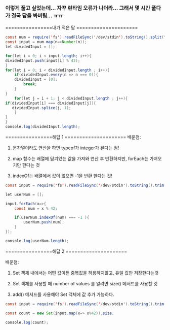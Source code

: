 ### 이렇게 풀고 싶었는데... 자꾸 런타임 오류가 나더라... 그래서 몇 시간 풀다가 결국 답을 봐버림... ㅠㅠ

================내가 적은 답 =====================

```Java Script
const num = require('fs').readFileSync('/dev/stdin').toString().split("\n").map(n =>n.trim()));
const input = num.map(n=>Number(n));
let dividedInput = [];

for(let i = 0; i < input.length; i++){
dividedInput.push(input[i] % 42);
}
for(let i = 0; i < dividedInput.length ; i++){
    if(dividedInput.every(n => n === 0)){
    dividedInput = [0];
        break;
    }
}
    for(let j = i + 1; j < dividedInput.length ; j++){
if(dividedInput[i] === dividedInput[j]){
   dividedInput.splice(j, 1);
    }
}
}
console.log(dividedInput.length);
```

================해답 1 =====================
배운점:

1. 문자열이라도 연산을 하면 typeof가 integer가 된다는 점!

2. map 함수는 배열에 담겨있는 값을 가져와 연산 후 반환하지만, forEach는 가져오기만 한다는 것

3. indexOf는 배열에서 값이 없으면 -1을 반환 한다는 것!

```Java Script
const input = require('fs').readFileSync('/dev/stdin').toString().trim().split("\n");

let userNum = [];

input.forEach(x=>{
    const num = x % 42;

    if(userNum.indexOf(num) === -1 ){
        userNum.push(num);
    }
});

console.log(userNum.length);
```

================해답 2 =====================

배운점:

1. Set 객체 내에서는 어떤 값이든 중복값을 허용하지않고, 유일 값만 저장한다는것

2. Set 객체를 사용할 때 number of values 를 알려면 size() 메서드를 사용할 것

3. add() 메서드를 사용해야 Set 객체에 값 추가 가능하다.

```Java Script
const input = require('fs').readFileSync('/dev/stdin').toString().trim().split("\n");

const count = new Set(input.map(x=> x%42)).size;

console.log(count);
```
